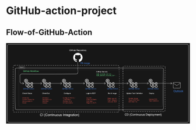 # GitHub-action-project   

## Flow-of-GitHub-Action
![Flow of GitHub Action Diagram](Flow-of-GitHub-Actions.png)
